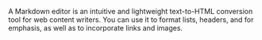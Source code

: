 A Markdown editor is an intuitive and lightweight text-to-HTML conversion tool for web content writers. You can use it to format lists, headers, and for emphasis, as well as to incorporate links and images.
